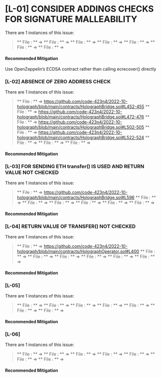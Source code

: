 # [L-01] CONSIDER ADDINGS CHECKS FOR SIGNATURE MALLEABILITY

There are 1 instances of this issue:

> ** File :  **  =>
> ** File :  **  =>
> ** File :  **  =>
> ** File :  **  =>
> ** File :  **  =>
> ** File :  **  =>
> ** File :  **  =>

#### Recommended Mitigation
Use OpenZeppelin’s ECDSA contract rather than calling ecrecover() directly




### [L-02] ABSENCE OF ZERO ADDRESS CHECK

There are 1 instances of this issue:

> ** File :  **  => https://github.com/code-423n4/2022-10-holograph/blob/main/contracts/HolographBridge.sol#L452-455
> ** File :  **  => https://github.com/code-423n4/2022-10-holograph/blob/main/contracts/HolographBridge.sol#L472-476
> ** File :  **  => https://github.com/code-423n4/2022-10-holograph/blob/main/contracts/HolographBridge.sol#L502-505
> ** File :  **  => https://github.com/code-423n4/2022-10-holograph/blob/main/contracts/HolographBridge.sol#L522-524
> ** File :  **  =>
> ** File :  **  =>
> ** File :  **  =>

#### Recommended Mitigation




### [L-03] FOR SENDING ETH transfer() IS USED AND RETURN VALUE NOT CHECKED

There are 1 instances of this issue:

> ** File :  **  => https://github.com/code-423n4/2022-10-holograph/blob/main/contracts/HolographBridge.sol#L596
> ** File :  **  =>
> ** File :  **  =>
> ** File :  **  =>
> ** File :  **  =>
> ** File :  **  =>
> ** File :  **  =>

#### Recommended Mitigation




### [L-04] RETURN VALUE OF TRANSFER() NOT CHECKED

There are 1 instances of this issue:

> ** File :  **  => https://github.com/code-423n4/2022-10-holograph/blob/main/contracts/HolographOperator.sol#L400
> ** File :  **  =>
> ** File :  **  =>
> ** File :  **  =>
> ** File :  **  =>
> ** File :  **  =>
> ** File :  **  =>

#### Recommended Mitigation




### [L-05] 

There are 1 instances of this issue:

> ** File :  **  =>
> ** File :  **  =>
> ** File :  **  =>
> ** File :  **  =>
> ** File :  **  =>
> ** File :  **  =>
> ** File :  **  =>

#### Recommended Mitigation




### [L-06] 

There are 1 instances of this issue:

> ** File :  **  =>
> ** File :  **  =>
> ** File :  **  =>
> ** File :  **  =>
> ** File :  **  =>
> ** File :  **  =>
> ** File :  **  =>

#### Recommended Mitigation



